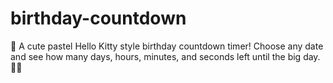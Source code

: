 # birthday-countdown
🎉 A cute pastel Hello Kitty style birthday countdown timer! Choose any date and see how many days, hours, minutes, and seconds left until the big day. 🩷✨
